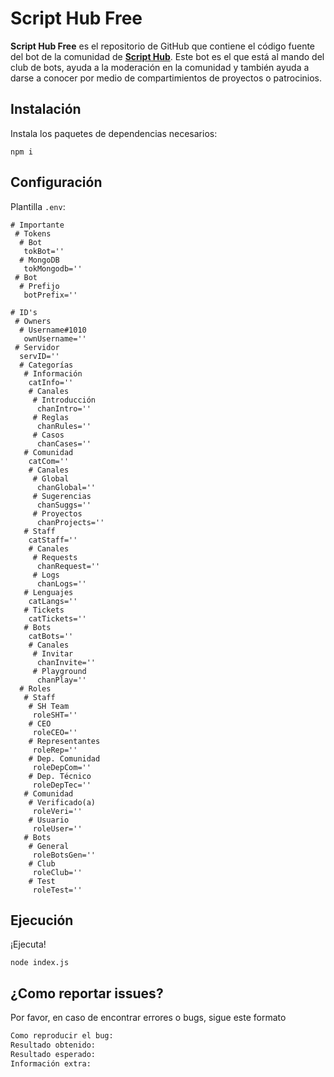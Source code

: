 # Script Hub Free

**Script Hub Free** es el repositorio de GitHub que contiene el código fuente del bot de la comunidad de [**Script Hub**](https://scripthubteam.github.io/ 'Script Hub'). Este bot es el que está al mando del club de bots, ayuda a la moderación en la comunidad y también ayuda a darse a conocer por medio de compartimientos de proyectos o patrocinios.

## Instalación

Instala los paquetes de dependencias necesarios:

`npm i`

## Configuración

Plantilla `.env`:

```env
# Importante
 # Tokens
  # Bot
   tokBot=''
  # MongoDB
   tokMongodb=''
 # Bot
  # Prefijo
   botPrefix=''

# ID's
 # Owners
  # Username#1010
   ownUsername=''
 # Servidor
  servID=''
  # Categorías
   # Información
    catInfo=''
    # Canales
     # Introducción
      chanIntro=''
     # Reglas
      chanRules=''
     # Casos
      chanCases=''
   # Comunidad
    catCom=''
    # Canales
     # Global
      chanGlobal=''
     # Sugerencias
      chanSuggs=''
     # Proyectos
      chanProjects=''
   # Staff
    catStaff=''
    # Canales
     # Requests
      chanRequest=''
     # Logs
      chanLogs=''
   # Lenguajes
    catLangs=''
   # Tickets
    catTickets=''
   # Bots
    catBots=''
    # Canales
     # Invitar
      chanInvite=''
     # Playground
      chanPlay=''
  # Roles
   # Staff
    # SH Team
     roleSHT=''
    # CEO
     roleCEO=''
    # Representantes
     roleRep=''
    # Dep. Comunidad
     roleDepCom=''
    # Dep. Técnico
     roleDepTec=''
   # Comunidad
    # Verificado(a)
     roleVeri=''
    # Usuario
     roleUser=''
   # Bots
    # General
     roleBotsGen=''
    # Club
     roleClub=''
    # Test
     roleTest=''
```

## Ejecución

¡Ejecuta!

`node index.js`

## ¿Como reportar issues?

Por favor, en caso de encontrar errores o bugs, sigue este formato

```e
Como reproducir el bug:
Resultado obtenido:
Resultado esperado:
Información extra:
```
